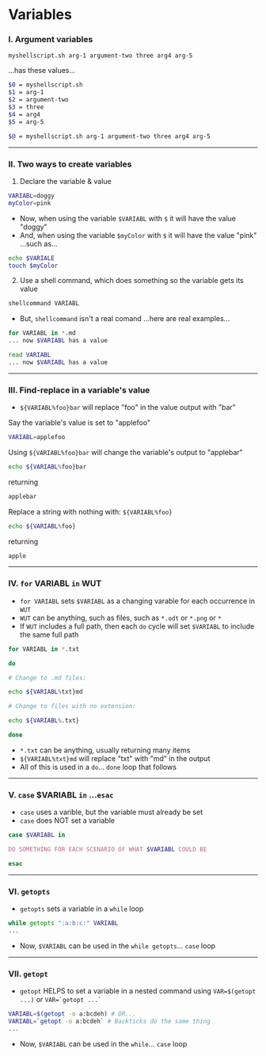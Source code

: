 # Variables

### I. Argument variables
`myshellscript.sh arg-1 argument-two three arg4 arg-5`

...has these values...

```sh
$0 = myshellscript.sh
$1 = arg-1
$2 = argument-two
$3 = three
$4 = arg4
$5 = arg-5

$@ = myshellscript.sh arg-1 argument-two three arg4 arg-5
```
___

### II. Two ways to create variables
1. Declare the variable & value

```sh
VARIABL=doggy
myColor=pink
```
- Now, when using the variable `$VARIABL` with `$` it will have the value "doggy"
- And, when using the variable `$myColor` with `$` it will have the value "pink"
...such as...

```sh
echo $VARIALE
touch $myColor
```

2. Use a shell command, which does something so the variable gets its value

```sh
shellcommand VARIABL
```

- But, `shellcommand` isn't a real comand
...here are real examples...

```sh
for VARIABL in *.md
... now $VARIABL has a value
```

```sh
read VARIABL
... now $VARIABL has a value

```

___

### III. Find-replace in a variable's value

- `${VARIABL%foo}bar` will replace "foo" in the value output with "bar"

Say the variable's value is set to "applefoo"

```sh
VARIABL=applefoo
```

Using `${VARIABL%foo}bar` will change the variable's output to "applebar"

```sh
echo ${VARIABL%foo}bar
```

returning

```sh
applebar
```

Replace a string with nothing with: `${VARIABL%foo}`

```sh
echo ${VARIABL%foo}
```

returning

```sh
apple
```

___

### IV. `for` VARIABL `in` WUT

- `for VARIABL` sets `$VARIABL` as a changing varable for each occurrence in `WUT`
- `WUT` can be anything, such as files, such as `*.odt` or `*.png` or `*`
- If `WUT` includes a full path, then each `do` cycle will set `$VARIABL` to include the same full path

```sh
for VARIABL in *.txt

do

# Change to .md files:

echo ${VARIABL%txt}md

# Change to files with no extension:

echo ${VARIABL%.txt}

done
```

- `*.txt` can be anything, usually returning many items
- `${VARIABL%txt}md` will replace "txt" with "md" in the output
- All of this is used in a `do`... `done` loop that follows

___

### V. `case` $VARIABL `in` ...`esac`
- `case` uses a varible, but the variable must already be set
- `case` does NOT set a variable

```sh
case $VARIABL in

DO SOMETHING FOR EACH SCENARIO OF WHAT $VARIABL COULD BE

esac
```

___

### VI. `getopts`
- `getopts` sets a variable in a `while` loop


```sh
while getopts ":a:b:c:" VARIABL
...
```
- Now, `$VARIABL` can be used in the `while getopts`... `case` loop


___

### VII. `getopt`
- `getopt` HELPS to set a variable in a nested command using `VAR=$(getopt ...)` or `` VAR=`getopt ...` ``


```sh
VARIABL=$(getopt -o a:bcdeh) # OR...
VARIABL=`getopt -o a:bcdeh` # Backticks do the same thing
...
```
- Now, `$VARIABL` can be used in the `while`... `case` loop

